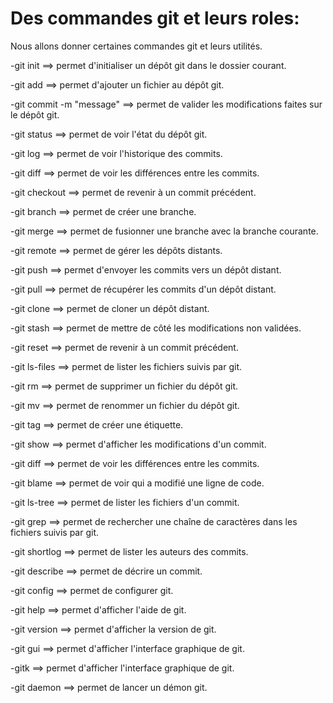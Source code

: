 # Des commandes git et leurs roles:

Nous allons donner certaines commandes git et leurs utilités.

-git init ==> permet d'initialiser un dépôt git dans le dossier courant.

-git add ==> permet d'ajouter un fichier au dépôt git.

-git commit -m "message" ==> permet de valider les modifications faites sur le dépôt git.

-git status ==> permet de voir l'état du dépôt git.

-git log ==> permet de voir l'historique des commits.

-git diff ==> permet de voir les différences entre les commits.

-git checkout ==> permet de revenir à un commit précédent.

-git branch ==> permet de créer une branche.

-git merge ==> permet de fusionner une branche avec la branche courante.

-git remote ==> permet de gérer les dépôts distants.

-git push ==> permet d'envoyer les commits vers un dépôt distant.

-git pull ==> permet de récupérer les commits d'un dépôt distant.

-git clone ==> permet de cloner un dépôt distant.

-git stash ==> permet de mettre de côté les modifications non validées.

-git reset ==> permet de revenir à un commit précédent.

-git ls-files ==> permet de lister les fichiers suivis par git.

-git rm ==> permet de supprimer un fichier du dépôt git.

-git mv ==> permet de renommer un fichier du dépôt git.

-git tag ==> permet de créer une étiquette.

-git show ==> permet d'afficher les modifications d'un commit.

-git diff ==> permet de voir les différences entre les commits.

-git blame ==> permet de voir qui a modifié une ligne de code.

-git ls-tree ==> permet de lister les fichiers d'un commit.

-git grep ==> permet de rechercher une chaîne de caractères dans les fichiers suivis par git.

-git shortlog ==> permet de lister les auteurs des commits.

-git describe ==> permet de décrire un commit.

-git  config ==> permet de configurer git.  

-git help ==> permet d'afficher l'aide de git.

-git  version ==> permet d'afficher la version de git.

-git gui ==> permet d'afficher l'interface graphique de git.

-gitk ==> permet d'afficher l'interface graphique de git.

-git  daemon ==> permet de lancer un démon git.